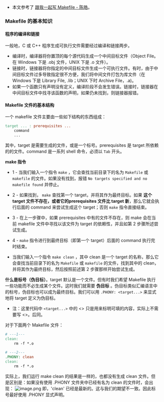 - 本文参考了 [跟我一起写 Makefile - 陈皓](https://seisman.github.io/how-to-write-makefile/overview.html)。

### Makefile 的基本知识

#### 程序的编译和链接
一般地，C 或 C++ 程序生成可执行文件需要经过编译和链接两步。

   - 编译时，编译器将你置顶的每个源代码生成一个中间目标文件（Object File。在 Windows 下是 .obj 文件，UNIX 下是 .o 文件）。
   - 链接时，链接器将你指定的中间目标文件生成一个可执行文件。有时，由于中间目标文件过多导致指定很不方便，我们将中间文件打包为库文件（在 Windows 下是 Library File, .lib；UNIX 下时 Archive File，.a)。
   - 如果一个函数只有声明没有定义，编译阶段不会发生错误。链接时，链接器在中间目标文件中找寻该函数的声明，如果仍未找到，则链接器报错。


#### Makefile 文件的基本结构
一个 makefile 文件主要由一些如下结构的东西组成：
```makefile
target ... : prerequisites ...
	command
    ...
```
其中，target 是需要生成的文件，或是一个标号。prerequisites 是 target 所依赖的的文件。command 是一系列 shell 命令，必须以 `Tab` 开头。

**make 指令**

   - 1 - 当我们输入一个指令 `make` ，它会查找当前目录下的名为 `Makefile` 或 `makefile` 的文件。如果没有找到，报错 `No targets specified and no makefile found` 并停止。
   - 2 - 如果找到， `make` 查找第一个 target，并将其作为最终目标。如果 **这个 target 文件不存在，或者它的prerequisites 文件比 target 新**，那么它就会执行后面的 command 来尝试生成这个 target；否则 `make` 指令直接结束。
   - 3 - 在上一步骤中，如果 prerequisites 中有的文件不存在，则 make 会在当前 makefile 文件中寻找以该文件为 target 的依赖性，并且如第 2 步骤所述尝试生成。
   - 4 - `make` 指令进行到最终目标（即第一个 target）后面的 command 执行完时结束。

   - 当我们输入一个指令 `make clean` ，其中 clean 是一个 target 的名称，那么它会查找当前目录下的名为 `Makefile` 或 `makefile` 的文件，找到其中的 clean，并将其作为最终目标，然后按照前述第 2 步骤那样开始尝试生成。

**什么是标号（伪目标）**。target 默认是一个文件。但有时我们希望 Makefile 执行一些功能而不必生成某个文件。这时我们就需要 **伪目标** 。伪目标类似汇编语言中的标号，伪目标也可以成为最终目标。我们可以用 `.PHONY: <target...>` 来显式地将 target 定义为伪目标。 

   - 注：这里代码中 `<target...>` 中的 <> 只是用来标明可填的内容，实际上不需要写 <>。后同。

对于下面两个 Makefile 文件：
```makefile
# ---1---
clean:
	rm -f *.o
    
# ---2---
.PHONY: clean
clean:
	rm -f *.o
```
实际上，我们运行 make clean 的结果是一样的，也都没有生成 clean 文件。但是区别是：如果没有使用 .PHONY 文件夹中已经有名为 clean 的文件时，会出现：
![image.png](./assets/1602653555627-cef0aa00-1633-450e-8dc8-62f85f3c8c5c.png)
即，'clean' 已经是最新的。这与我们的期望不一致。因此标号最好使用 .PHONY 显式声明。
